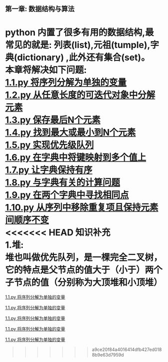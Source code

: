 第一章: 数据结构与算法<br/>
---
python 内置了很多有用的数据结构,最常见的就是: 列表(list),元祖(tumple),字典(dictionary) ,此外还有集合(set)。<br/>
本章将解决如下问题:<br/>
<a href="">1.1.py 将序列分解为单独的变量</a><br/>
<a href="">1.2.py 从任意长度的可迭代对象中分解元素</a><br/>
<a href="">1.3.py 保存最后N个元素</a><br/>
<a href="">1.4.py 找到最大或最小到N个元素</a><br/>
<a href="">1.5.py 实现优先级队列</a><br/>
<a href="">1.6.py 在字典中将键映射到多个值上</a><br/>
<a href="">1.7.py 让字典保持有序</a><br/>
<a href="">1.8.py 与字典有关的计算问题</a><br/>
<a href="">1.9.py 在两个字典中寻找相同点</a><br/>
<a href="">1.10.py 从序列中移除重复项且保持元素间顺序不变</a><br/>
<<<<<<< HEAD
<strong>知识补充</strong><br/>
1.堆:<br/>
堆也叫做优先队列，是一棵完全二叉树，它的特点是父节点的值大于（小于）两个子节点的值（分别称为大顶堆和小顶堆）
=======

<a href="">1.1.py 将序列分解为单独的变量</a><br/>

<a href="">1.1.py 将序列分解为单独的变量</a><br/>

<a href="">1.1.py 将序列分解为单独的变量</a><br/>

<a href="">1.1.py 将序列分解为单独的变量</a><br/>

<a href="">1.1.py 将序列分解为单独的变量</a><br/>
>>>>>>> a9ce20f84a4016414dfb427ed0188b9e63d7959d
